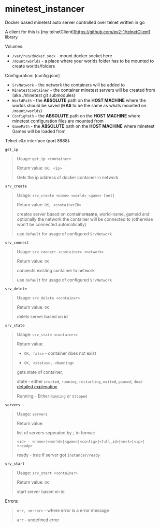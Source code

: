# minetest_instancer

Docker based minetest auto server controlled over telnet written in go

A client for this is [my telnetClient][https://github.com/ev2-1/telnetClient] library

Volumes:
- `/var/run/docker.sock` - mount docker socket here
- `/mount/worlds` - a place where your worlds folder has to be mounted to create worlds/folders

Configuration: (config.json)
- `SrvNetwork` - the network the containers will be added to
- `MinetestContainer` - the container minetest servers will be created from (aka ./minetest git submodules)
- `WorldPath` - the **ABSOLUTE** path on the **HOST MACHINE** where the worlds should be saved (**HAS** to be the same as whats mounted on `/mount/worlds`) 
- `ConfigPath` - the **ABSOLUTE** path on the **HOST MACHINE** where minetest configuration files are mounted from
- `GamePath` - the **ABSOLUTE** path on the **HOST MACHINE** where minetest Games will be loaded from

Telnet c&c interface (port 8888):

`get_ip`

> Usage: `get_ip <container>`
>
> Return value: `OK, <ip>`
>
> Gets the ip address of docker container in network


`srv_create`

> Usage: `srv_create <name> <world> <game> [net]`
>
> Return value: `OK, <containerID>`
>
> creates server based on container**name**, world-name, gameid and optionally the network the container will be connected to (otherwise won't be connected automatically)
>
> use `default` for usage of configured `SrvNetwork`

`srv_connect`

> Usage: `srv_connect <container> <network>`
>
> Return value: `OK`
>
> connects existing container to network
>
> use `default` for usage of configured `SrvNetwork`

`srv_delete`

> Usage: `srv_delete <container>`
>
> Return value: `OK`
>
> delets server based on id

`srv_state`

> Usage: `srv_state <container>`
>
> Return value: 
>
> - `OK, false` - container does not exist
>
> - `OK, <status>, <Running>`
>
> gets state of container,
>
> state - either `created`, `running`, `restarting`, `exited`, `paused`, `dead` [detailed explenation](https://www.baeldung.com/ops/docker-container-states)
>
> Running - Either `Running` or `Stopped`

`servers`

> Usage: `servers`
>
> Return value:
>
> list of servers seperated by `;` in format:
>
> `<id> - <name>|<world>|<game>|<config>|<full_id>|<net>|<ip>|<ready>`
>
> ready - true if server got `instancer/ready`

`srv_start`

> Usage: `srv_start <container>`
>
> Return value: `OK`
>
> start server based on id

Errors:

> `err, <error>` - where error is a error message
>
> `err` - undefined error
